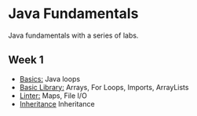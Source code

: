 # Java Fundamentals
 
Java fundamentals with a series of labs. 

## Week 1
- [Basics:](./basics/Main.java) Java loops
- [Basic Library:](./basiclibrary) Arrays, For Loops, Imports, ArrayLists
- [Linter:](./linter) Maps, File I/O
- [Inheritance](./Restaurant/lib/src/main/java/Restaurant) Inheritance

